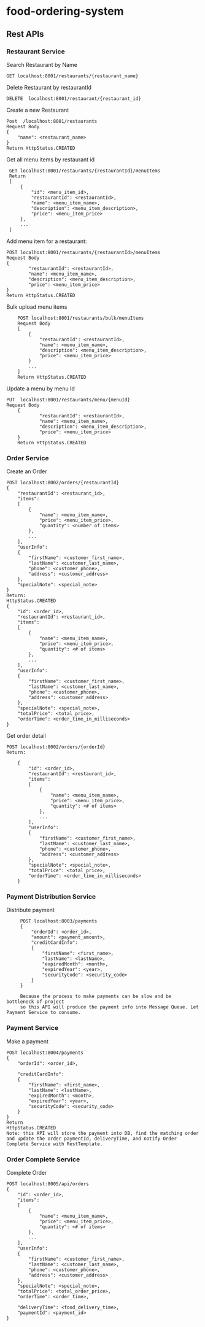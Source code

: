 # food-ordering-system

## Rest APIs
### Restaurant Service
Search Restaurant by Name

    GET localhost:8001/restaurants/{restaurant_name}

Delete Restaurant by restaurantId

    DELETE  localhost:8001/restaurant/{restaurant_id}

Create a new Restaurant

    Post  /localhost:8001/restaurants
    Request Body
    {
        "name": <restaurant_name>
    }
    Return HttpStatus.CREATED

Get all menu items by restaurant id

     GET localhost:8001/restaurants/{restaurantId}/menuItems
     Return
     [
         {
             "id": <menu_item_id>,
             "restaurantId": <restaurantId>,
             "name": <menu_item_name>,
             "description": <menu_item_description>,
             "price": <menu_item_price>
         },
         ...
     ]

Add menu item for a restaurant:


	POST localhost:8001/restaurants/{restaurantId>/menuItems
    Request Body
    {
            "restaurantId": <restaurantId>,
            "name": <menu_item_name>,
            "description": <menu_item_description>,
            "price": <menu_item_price>
    }
    Return HttpStatus.CREATED

Bulk upload menu items

        POST localhost:8001/restaurants/bulk/menuItems
        Request Body
        [
            {
                "restaurantId": <restaurantId>,
                "name": <menu_item_name>,
                "description": <menu_item_description>,
                "price": <menu_item_price>
            }
            ...
        ]
        Return HttpStatus.CREATED

Update a menu by menu Id

    PUT  localhost:8001/restaurants/menu/{menuId}
	Request Body
        {
                "restaurantId": <restaurantId>,
                "name": <menu_item_name>,
                "description": <menu_item_description>,
                "price": <menu_item_price>
        }
        Return HttpStatus.CREATED

### Order Service
Create an Order

    POST localhost:8002/orders/{restaurantId}
    {
        "restaurantId": <restaurant_id>,
        "items":
        [
            {
                "name": <menu_item_name>,
                "price": <menu_item_price>,
                "quantity": <number of items>
            },
            ...
        ],
        "userInfo":
        {
            "firstName": <customer_first_name>,
            "lastName": <customer_last_name>,
            "phone": <customer_phone>,
            "address": <customer_address>
        },
        "specialNote": <special_note>
    }
    Return:
    HttpStatus.CREATED
    {
        "id": <order_id>,
        "restaurantId": <restaurant_id>,
        "items":
        [
            {
                "name": <menu_item_name>,
                "price": <menu_item_price>,
                "quantity": <# of items>
            },
            ...
        ],
        "userInfo":
        {
            "firstName": <customer_first_name>,
            "lastName": <customer_last_name>,
            "phone": <customer_phone>,
            "address": <customer_address>
        },
        "specialNote": <special_note>,
        "totalPrice": <total_price>,
        "orderTime": <order_time_in_milliseconds>
    }



Get order detail

    POST localhost:8002/orders/{orderId}
    Return:
        
        {
            "id": <order_id>,
            "restaurantId": <restaurant_id>,
            "items":
            [
                {
                    "name": <menu_item_name>,
                    "price": <menu_item_price>,
                    "quantity": <# of items>
                },
                ...
            ],
            "userInfo":
            {
                "firstName": <customer_first_name>,
                "lastName": <customer_last_name>,
                "phone": <customer_phone>,
                "address": <customer_address>
            },
            "specialNote": <special_note>,
            "totalPrice": <total_price>,
            "orderTime": <order_time_in_milliseconds>
        }

### Payment Distribution Service
Distribute payment

         POST localhost:8003/payments
         {
             "orderId": <order_id>,
             "amount": <payment_amount>,
             "creditCardInfo": 
             {
                 "firstName": <first_name>,
                 "lastName": <lastName>,
                 "expiredMonth": <month>,
                 "expiredYear": <year>,
                 "securityCode": <security_code>
             }
         }
         
         Because the process to make payments can be slow and be bottleneck of project
         so this API will produce the payment info into Message Queue. Let Payment Service to consume.

### Payment Service
Make a payment

    POST localhost:8004/payments
    {
        "orderId": <order_id>,
        
        "creditCardInfo": 
        {
            "firstName": <first_name>,
            "lastName": <lastName>,
            "expiredMonth": <month>,
            "expiredYear": <year>,
            "securityCode": <security_code>
        }
    }
    Return
    HttpStatus.CREATED
    Note: this API will store the payment into DB, find the matching order 
    and update the order paymentId, deliveryTime, and notify Order Complete Service with RestTemplate.



### Order Complete Service
Complete Order

    POST localhost:8005/api/orders
    {
        "id": <order_id>,
        "items":
        [
            {
                "name": <menu_item_name>,
                "price": <menu_item_price>,
                "quantity": <# of items>
            },
            ...
        ],
        "userInfo":
        {
            "firstName": <customer_first_name>,
            "lastName": <customer_last_name>,
            "phone": <customer_phone>,
            "address": <customer_address>
        },
        "specialNote": <special_note>,
        "totalPrice": <total_order_price>,
        "orderTime": <order_time>,
        
        "deliveryTime": <food_delivery_time>,
        "paymentId": <payment_id>
    }
    